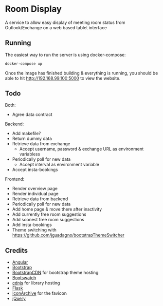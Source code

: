 # Room Display

A service to allow easy display of meeting room status from Outlook/Exchange on a web based tablet interface


## Running

The easiest way to run the server is using docker-compose:
```bash
docker-compose up
```
Once the image has finished building & everything is running, you should be able to hit http://192.168.99.100:5000 to view the website.


## Todo

Both:
* Agree data contract

Backend:
* Add makefile?
* Return dummy data
* Retrieve data from exchange
  * Accept username, password & exchange URL as environment variabless
* Periodically poll for new data
  * Accept interval as environment variable
* Accept insta-bookings

Frontend:
* Render overview page
* Render individual page
* Retrieve data from backend
* Periodically poll for new data
* Add home page & move there after inactivity
* Add currently free room suggestions
* Add soonest free room suggestions
* Add insta-bookings
* Theme switching with https://github.com/jguadagno/bootstrapThemeSwitcher


## Credits

* [Angular](https://angularjs.org/)
* [Bootstrap](http://getbootstrap.com/)
* [BootstrapCDN](https://www.bootstrapcdn.com/) for bootstrap theme hosting
* [Bootswatch](https://bootswatch.com/)
* [cdnjs](https://cdnjs.com/) for library hosting
* [Flask](http://flask.pocoo.org/)
* [IconArchive](http://www.iconarchive.com/show/pretty-office-7-icons-by-custom-icon-design/Calendar-icon.html) for the favicon
* [jQuery](https://jquery.com/)
